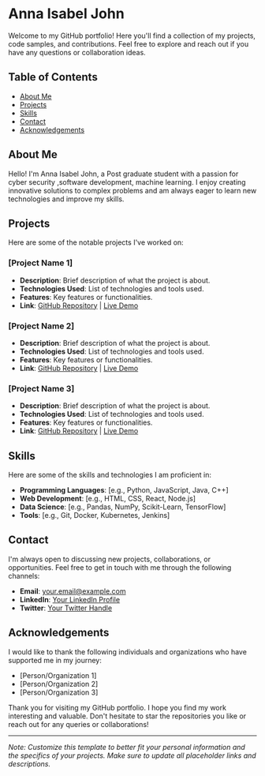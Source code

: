 # Anna Isabel John

Welcome to my GitHub portfolio! Here you'll find a collection of my projects, code samples, and contributions. Feel free to explore and reach out if you have any questions or collaboration ideas.

## Table of Contents
- [About Me](#about-me)
- [Projects](#projects)
- [Skills](#skills)
- [Contact](#contact)
- [Acknowledgements](#acknowledgements)

## About Me
Hello! I'm Anna Isabel John, a Post graduate student with a passion for cyber security ,software development, machine learning. I enjoy creating innovative solutions to complex problems and am always eager to learn new technologies and improve my skills.

## Projects
Here are some of the notable projects I've worked on:

### [Project Name 1]
- **Description**: Brief description of what the project is about.
- **Technologies Used**: List of technologies and tools used.
- **Features**: Key features or functionalities.
- **Link**: [GitHub Repository](https://github.com/yourusername/project1) | [Live Demo](https://yourprojectdemo.com)

### [Project Name 2]
- **Description**: Brief description of what the project is about.
- **Technologies Used**: List of technologies and tools used.
- **Features**: Key features or functionalities.
- **Link**: [GitHub Repository](https://github.com/yourusername/project2) | [Live Demo](https://yourprojectdemo.com)

### [Project Name 3]
- **Description**: Brief description of what the project is about.
- **Technologies Used**: List of technologies and tools used.
- **Features**: Key features or functionalities.
- **Link**: [GitHub Repository](https://github.com/yourusername/project3) | [Live Demo](https://yourprojectdemo.com)

## Skills
Here are some of the skills and technologies I am proficient in:
- **Programming Languages**: [e.g., Python, JavaScript, Java, C++]
- **Web Development**: [e.g., HTML, CSS, React, Node.js]
- **Data Science**: [e.g., Pandas, NumPy, Scikit-Learn, TensorFlow]
- **Tools**: [e.g., Git, Docker, Kubernetes, Jenkins]

## Contact
I'm always open to discussing new projects, collaborations, or opportunities. Feel free to get in touch with me through the following channels:
- **Email**: [your.email@example.com](mailto:your.email@example.com)
- **LinkedIn**: [Your LinkedIn Profile](https://linkedin.com/in/yourusername)
- **Twitter**: [Your Twitter Handle](https://twitter.com/yourusername)

## Acknowledgements
I would like to thank the following individuals and organizations who have supported me in my journey:
- [Person/Organization 1]
- [Person/Organization 2]
- [Person/Organization 3]

Thank you for visiting my GitHub portfolio. I hope you find my work interesting and valuable. Don't hesitate to star the repositories you like or reach out for any queries or collaborations!

---

*Note: Customize this template to better fit your personal information and the specifics of your projects. Make sure to update all placeholder links and descriptions.*
